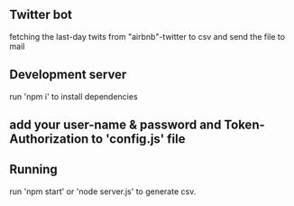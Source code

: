 
## Twitter bot

fetching the last-day twits from "airbnb"-twitter to csv and send the file to mail


## Development server
run 'npm i' to install dependencies

## add your user-name & password and Token-Authorization to 'config.js' file

## Running
run 'npm start' or 'node server.js' to generate csv.

